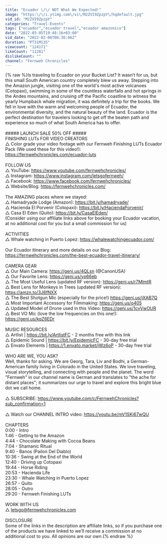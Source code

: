 ```yaml
---
title: "Ecuador \/\/ NOT What We Expected!"
image: "https:\/\/i.ytimg.com\/vi\/M2ZVI9ZpzpY\/hqdefault.jpg"
vid_id: "M2ZVI9ZpzpY"
categories: "Travel-Events"
tags: ["ecuador","ecuador travel","ecuador amazonico"]
date: "2022-03-05T19:48:16+03:00"
vid_date: "2022-02-06T06:36:06Z"
duration: "PT31M13S"
viewcount: "124171"
likeCount: "11281"
dislikeCount: ""
channel: "Fernweh Chronicles"
---
```

{% raw %}Is traveling to Ecuador on your Bucket List? It wasn’t for us, but this small South American country completely blew us away. Stepping into the Amazon jungle, visiting one of the world's most active volcanoes (Cotopaxi), swimming in some of the countless waterfalls and hot springs in the Andes mountains, and cruising off the Pacific coastline to witness the yearly Humpback whale migration, it was definitely a trip for the books. We fell in love with the warm and welcoming people of Ecuador, the environmental diversity, and the natural beauty of the land. Ecuador is the perfect destination for travelers looking to get off the beaten path and experience so much of what South America has to offer.<br /><br />##### LAUNCH SALE 50% OFF #####<br />FINISHING LUTs FOR VIDEO CREATORS<br />△ Color grade your video footage with our Fernweh Finishing LUTs Ecuador Pack (We used these for this video!): <a rel="nofollow" target="blank" href="https://fernwehchronicles.com/ecuador-luts">https://fernwehchronicles.com/ecuador-luts</a><br /><br />FOLLOW US<br />△ YouTube: <a rel="nofollow" target="blank" href="https://www.youtube.com/fernwehchronicles/">https://www.youtube.com/fernwehchronicles/</a><br />△ Instagram: <a rel="nofollow" target="blank" href="https://www.instagram.com/letsgofernweh/">https://www.instagram.com/letsgofernweh/</a><br />△ Facebook: <a rel="nofollow" target="blank" href="https://www.facebook.com/fernwehchronicles/">https://www.facebook.com/fernwehchronicles/</a><br />△ Website/Blog: <a rel="nofollow" target="blank" href="https://fernwehchronicles.com/">https://fernwehchronicles.com/</a><br /><br />The AMAZING places where we stayed:<br />△ Hamadryade Lodge (Amazon): <a rel="nofollow" target="blank" href="https://bit.ly/hamadryade/">https://bit.ly/hamadryade/</a><br />△ Hacienda El Porvenir (Cotopaxi): <a rel="nofollow" target="blank" href="https://bit.ly/HaciendaPorvenir/">https://bit.ly/HaciendaPorvenir/</a><br />△ Casa El Eden (Quito): <a rel="nofollow" target="blank" href="https://bit.ly/CasaElEden/">https://bit.ly/CasaElEden/</a><br />(Consider using our affiliate links above for booking your Ecuador vacation, at no additional cost for you but a small commission for us)<br /><br />ACTIVITIES<br />△ Whale watching in Puerto Lopez: <a rel="nofollow" target="blank" href="https://whalewatchingecuador.com/">https://whalewatchingecuador.com/</a><br /><br />Our Ecuador itinerary and more details on our Blog: <a rel="nofollow" target="blank" href="https://fernwehchronicles.com/the-best-ecuador-travel-itinerary/">https://fernwehchronicles.com/the-best-ecuador-travel-itinerary/</a><br /><br />CAMERA GEAR<br />△ Our Main Camera: <a rel="nofollow" target="blank" href="https://geni.us/4QLsn">https://geni.us/4QLsn</a> (@CanonUSA) <br />△ Our Favorite Lens: <a rel="nofollow" target="blank" href="https://geni.us/vp66eb">https://geni.us/vp66eb</a><br />△ The Most Useful Lens (updated RF version): <a rel="nofollow" target="blank" href="https://geni.us/r7MlmtR">https://geni.us/r7MlmtR</a><br />△ Best Lens for Monkeys in Trees (updated RF version): <a rel="nofollow" target="blank" href="https://amzn.to/3J6fNXX">https://amzn.to/3J6fNXX</a><br />△ The Best Shotgun Mic (especially for the price!) <a rel="nofollow" target="blank" href="https://geni.us/jXAB7Q">https://geni.us/jXAB7Q</a><br />△ Most Important Accessory for Filmmaking: <a rel="nofollow" target="blank" href="https://geni.us/o405">https://geni.us/o405</a><br />△ Updated Model of Drone used in this Video: <a rel="nofollow" target="blank" href="https://geni.us/1cvVwOUR">https://geni.us/1cvVwOUR</a><br />△ Best VO Mic (love the low frequencies on this one!): <a rel="nofollow" target="blank" href="https://geni.us/kqZ6EDr">https://geni.us/kqZ6EDr</a> <br /><br />MUSIC RESOURCES<br />△ Artlist | <a rel="nofollow" target="blank" href="https://bit.ly/ArtlistFC">https://bit.ly/ArtlistFC</a> - 2 months free with this link<br />△ Epidemic Sound | <a rel="nofollow" target="blank" href="https://bit.ly/EpidemicFC">https://bit.ly/EpidemicFC</a> - 30-day free trial <br />△ Envato Elements | <a rel="nofollow" target="blank" href="https://1.envato.market/jWz6oP">https://1.envato.market/jWz6oP</a> - 30-day free trial<br /><br />WHO ARE WE, YOU ASK?<br />Well, thanks for asking. We are Georg, Tara, Liv and Bodhi, a German-American family living in Colorado in the United States. We love traveling, visual storytelling, and connecting with people and the planet. The word &quot;Fernweh&quot; in our channel name is German and translates to &quot;the ache for distant places&quot;; it summarizes our urge to travel and explore this bright blue dot we call home. <br /><br />△ SUBSCRIBE: <a rel="nofollow" target="blank" href="https://www.youtube.com/c/FernwehChronicles?sub_confirmation=1">https://www.youtube.com/c/FernwehChronicles?sub_confirmation=1</a> <br /><br />△ Watch our CHANNEL INTRO video: <a rel="nofollow" target="blank" href="https://youtu.be/mV1SKi67wQU">https://youtu.be/mV1SKi67wQU</a><br /><br />CHAPTERS<br />0:00 - Intro<br />1:46 - Getting to the Amazon<br />4:44 - Chocolate Making with Cocoa Beans<br />7:04 - Shamanic Ritual<br />9:40 - Banos (Pailon Del Diablo)<br />10:36 - Swing at the End of the World<br />12:40 - Driving up Cotopaxi<br />19:44 - Horse Riding<br />20:53 - Hacienda Life<br />23:30 - Whale Watching in Puerto Lopez<br />26:57 - Quito<br />28:05 - Outro<br />29:20 - Fernweh Finishing LUTs<br /><br />WORK WITH US<br />△ letsgo@fernwehchronicles.com<br /><br />DISCLOSURE<br />Some of the links in the description are affiliate links, so if you purchase one of the products we have linked to we’ll receive a commission at no additional cost to you. All opinions are our own.{% endraw %}
